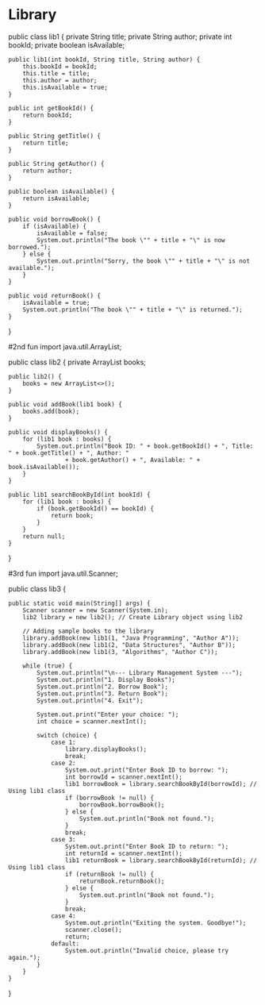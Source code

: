 # Library
public class lib1 {
    private String title;
    private String author;
    private int bookId;
    private boolean isAvailable;

    public lib1(int bookId, String title, String author) {
        this.bookId = bookId;
        this.title = title;
        this.author = author;
        this.isAvailable = true;
    }

    public int getBookId() {
        return bookId;
    }

    public String getTitle() {
        return title;
    }

    public String getAuthor() {
        return author;
    }

    public boolean isAvailable() {
        return isAvailable;
    }

    public void borrowBook() {
        if (isAvailable) {
            isAvailable = false;
            System.out.println("The book \"" + title + "\" is now borrowed.");
        } else {
            System.out.println("Sorry, the book \"" + title + "\" is not available.");
        }
    }

    public void returnBook() {
        isAvailable = true;
        System.out.println("The book \"" + title + "\" is returned.");
    }
}




#2nd fun
import java.util.ArrayList;

public class lib2 {
    private ArrayList<lib1> books;

    public lib2() {
        books = new ArrayList<>();
    }

    public void addBook(lib1 book) {
        books.add(book);
    }

    public void displayBooks() {
        for (lib1 book : books) {
            System.out.println("Book ID: " + book.getBookId() + ", Title: " + book.getTitle() + ", Author: "
                    + book.getAuthor() + ", Available: " + book.isAvailable());
        }
    }

    public lib1 searchBookById(int bookId) {
        for (lib1 book : books) {
            if (book.getBookId() == bookId) {
                return book;
            }
        }
        return null;
    }

}


#3rd fun
import java.util.Scanner;

public class lib3 {

    public static void main(String[] args) {
        Scanner scanner = new Scanner(System.in);
        lib2 library = new lib2(); // Create Library object using lib2

        // Adding sample books to the library
        library.addBook(new lib1(1, "Java Programming", "Author A"));
        library.addBook(new lib1(2, "Data Structures", "Author B"));
        library.addBook(new lib1(3, "Algorithms", "Author C"));

        while (true) {
            System.out.println("\n--- Library Management System ---");
            System.out.println("1. Display Books");
            System.out.println("2. Borrow Book");
            System.out.println("3. Return Book");
            System.out.println("4. Exit");

            System.out.print("Enter your choice: ");
            int choice = scanner.nextInt();

            switch (choice) {
                case 1:
                    library.displayBooks();
                    break;
                case 2:
                    System.out.print("Enter Book ID to borrow: ");
                    int borrowId = scanner.nextInt();
                    lib1 borrowBook = library.searchBookById(borrowId); // Using lib1 class
                    if (borrowBook != null) {
                        borrowBook.borrowBook();
                    } else {
                        System.out.println("Book not found.");
                    }
                    break;
                case 3:
                    System.out.print("Enter Book ID to return: ");
                    int returnId = scanner.nextInt();
                    lib1 returnBook = library.searchBookById(returnId); // Using lib1 class
                    if (returnBook != null) {
                        returnBook.returnBook();
                    } else {
                        System.out.println("Book not found.");
                    }
                    break;
                case 4:
                    System.out.println("Exiting the system. Goodbye!");
                    scanner.close();
                    return;
                default:
                    System.out.println("Invalid choice, please try again.");
            }
        }
    }
}
